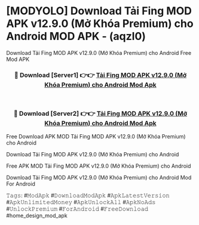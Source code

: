 # [MODYOLO] Download Tải Fing MOD APK v12.9.0 (Mở Khóa Premium) cho Android MOD APK - (aqzl0)
Download Tải Fing MOD APK v12.9.0 (Mở Khóa Premium) cho Android Free Mod APK

<div align="center">
<h3>🔴 Download [Server1] 👉👉 <a href="https://apk-comot.site?title=Tải_Fing_MOD_APK_v12.9.0_(Mở_Khóa_Premium)_cho_Android">Tải Fing MOD APK v12.9.0 (Mở Khóa Premium) cho Android Mod Apk</a></h3><br>

<h3>🔴 Download [Server2] 👉👉 <a href="https://apk-comot.site?title=Tải_Fing_MOD_APK_v12.9.0_(Mở_Khóa_Premium)_cho_Android">Tải Fing MOD APK v12.9.0 (Mở Khóa Premium) cho Android Mod Apk</a></h3>
</div>


Free Download APK MOD Tải Fing MOD APK v12.9.0 (Mở Khóa Premium) cho Android

Download Tải Fing MOD APK v12.9.0 (Mở Khóa Premium) cho Android 

Free APK MOD Tải Fing MOD APK v12.9.0 (Mở Khóa Premium) cho Android 

Download Tải Fing MOD APK v12.9.0 (Mở Khóa Premium) cho Android Mod For Android

𝚃𝚊𝚐𝚜: #𝙼𝚘𝚍𝙰𝚙𝚔 #𝙳𝚘𝚠𝚗𝚕𝚘𝚊𝚍𝙼𝚘𝚍𝙰𝚙𝚔 #𝙰𝚙𝚔𝙻𝚊𝚝𝚎𝚜𝚝𝚅𝚎𝚛𝚜𝚒𝚘𝚗 #𝙰𝚙𝚔𝚄𝚗𝚕𝚒𝚖𝚒𝚝𝚎𝚍𝙼𝚘𝚗𝚎𝚢 #𝙰𝚙𝚔𝚄𝚗𝚕𝚘𝚌𝚔𝙰𝚕𝚕 #𝙰𝚙𝚔𝙽𝚘𝙰𝚍𝚜 #𝚄𝚗𝚕𝚘𝚌𝚔𝙿𝚛𝚎𝚖𝚒𝚞𝚖 #𝙵𝚘𝚛𝙰𝚗𝚍𝚛𝚘𝚒𝚍 #𝙵𝚛𝚎𝚎𝙳𝚘𝚠𝚗𝚕𝚘𝚊𝚍 #home_design_mod_apk